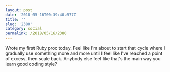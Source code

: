 ```yaml
---
layout: post
date: '2018-05-16T00:39:40.677Z'
title: ''
slug: '2380'
category: social
permalink: /2018/05/16/2380
---
```

Wrote my first Ruby proc today. Feel like I&#39;m about to start that cycle where I gradually use something more and more until I feel like I&#39;ve reached a point of excess, then scale back. Anybody else feel like that&#39;s the main way you learn good coding style?
